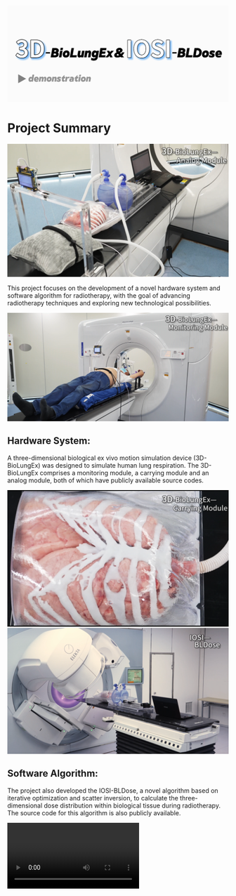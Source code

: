 ![1](fig.1.png)
# Project Summary

![3](fig.3.jpg)

This project focuses on the development of a novel hardware system and software algorithm for radiotherapy, with the goal of advancing radiotherapy techniques and exploring new technological possibilities.

![2](fig.2.jpg)

## Hardware System:

A three-dimensional biological ex vivo motion simulation device (3D-BioLungEx) was designed to simulate human lung respiration. The 3D-BioLungEx comprises a monitoring module, a carrying module and an analog module, both of which have publicly available source codes.

![4](fig.4.jpg)
![5](fig.5.jpg)

## Software Algorithm:

The project also developed the IOSI-BLDose, a novel algorithm based on iterative optimization and scatter inversion, to calculate the three-dimensional dose distribution within biological tissue during radiotherapy. The source code for this algorithm is also publicly available.

<video src="https://github.com/NMUZYT/3D-BioLungEx-IOSI-BLDose/raw/refs/heads/main/demonstration%20of%203D-BioLungEx%20and%20IOSI-BLDose.mp4"></video>
